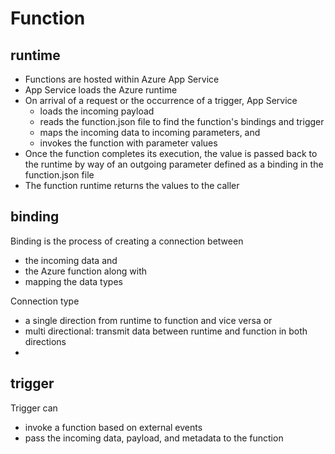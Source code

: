 # Function

## runtime
- Functions are hosted within Azure App Service
- App Service loads the Azure runtime
- On arrival of a request or the occurrence of a trigger, App Service 
  - loads the incoming payload
  - reads the function.json file to find the function's bindings and trigger
  - maps the incoming data to incoming parameters, and 
  - invokes the function with parameter values
- Once the function completes its execution, the value is passed back to the runtime by way of an outgoing parameter defined as a binding in the function.json file
- The function runtime returns the values to the caller 

## binding
Binding is the process of creating a connection between
- the incoming data and 
- the Azure function along with 
- mapping the data types

Connection type
- a single direction from runtime to function and vice versa or 
- multi directional: transmit data between runtime and function in both directions
- 
## trigger
Trigger can 
- invoke a function based on external events
- pass the incoming data, payload, and metadata to the function
